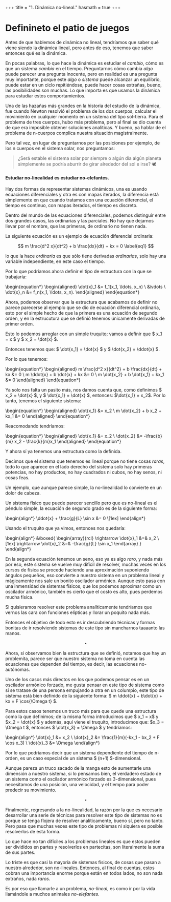 +++
title = "1. Dinámica no-lineal."
hasmath = true
+++

# Definineto el patio de juegos

Antes de que hablemos de dinámica no lineal, tendríamos que saber qué viene siendo la dinámica lineal, pero antes de eso, tenemos que saber entonces qué es la dinámica. 

En pocas palabras, lo que hace la dinámica es estudiar el _cambio_, cómo es que un sistema _cambia_ en el tiempo. Preguntarnos cómo cambia _algo_ puede parecer una pregunta inocente, pero en realidad es una pregunta muy importante, porque este _algo_ o _sistema_ puede alcanzar un equilibrio, puede estar en un ciclo repitiéndose, puede hacer cosas extrañas, bueno, las posibilidades son muchas. Lo que importa es que usamos la dinámica para estudiar estos comportamientos. 

Una de las hazañas más grandes en la historia del estudio de la dinámica, fue cuando Newton resolvió el problema de los dos cuerpos, calcular el movimiento en cualquier momento en un sistema del tipo sol-tierra. Para el problema de tres cuerpos, hubo más problema, pero al final se dio cuenta de que era imposible obtener soluciones analíticas. Y bueno, ya hablar de el problema de n-cuerpos complica nuestra situación magistralmente. 

Pero tal vez, en lugar de preguntarnos por las posiciones por ejemplo, de los n cuerpos en el sistema solar, nos preguntamos:


> ¿Será estable el sistema solar por siempre o algún día algún planeta simplemente se podría aburrir de girar alrededor del sol e irse? 🕊️


#### Estudiar no-linealidad es estudiar no-elefantes.

Hay dos formas de representar sistemas dinámicos, una es usando ecuaciones diferenciales y otra es con mapas iterados, la diferencia está simplemente en que cuando tratamos con una ecuación diferencial, el tiempo es continuo, con mapas iterados, el tiempo es discreto. 

Dentro del mundo de las ecuaciones diferenciales, podemos distinguir entre dos grandes casos, las ordinarias y las parciales. No hay que dejarnos llevar por el nombre, que las primeras, de ordinario no tienen nada. 

La siguiente ecuación es un ejemplo de ecuación diferencial ordinaria:

$$ m \frac{d^2 x}{dt^2} + b \frac{dx}{dt} + kx = 0 \label{eq1} $$ 

lo que la hace _ordinaria_ es que sólo tiene derivadas _ordinarias_, solo hay una variable independiente, en este caso el tiempo. 

Por lo que podríamos ahora definir el tipo de estructura con la que se trabajaría:




\begin{equation*}
\begin{aligned}
    \dot{x}_1 &= f_1(x_1, \ldots, x_n) \\
    &\vdots \\
    \dot{x}_n &= f_n(x_1, \ldots, x_n).
\end{aligned}
\end{equation*}

Ahora, podemos observar que la estructura que acabamos de definir no parece parecerse al ejemplo que se dio de ecuación diferencial ordinaria, esto por el simple hecho de que la primera es una ecuación de segundo orden, y en la estrucutura que se definió tenemos únicamente derivadas de primer orden.


Esto lo podemos arreglar con un simple truquito; vamos a definir que $ x_1 = x $ y $ x_2 = \dot{x} $. 

Entonces tenemos que: $ \dot{x_1} = \dot{x} $ y $ \dot{x_2} = \ddot{x} $. 

Por lo que tenemos:

\begin{equation*}
\begin{aligned}
    m \frac{d^2 x}{dt^2} + b \frac{dx}{dt} + kx &= 0 \\
    m \ddot{x} + b \dot{x} + kx &= 0 \\
    m \dot{x_2} + b \dot{x_1} + kx_1 &= 0 
\end{aligned}
\end{equation*}

Ya solo nos falta un pasito más, nos damos cuenta que, como definimos $ x_2 = \dot{x} $, y $ \dot{x_1} = \dot{x} $, entonces: $\dot{x_1} = x_2$. Por lo tanto, tenemos el siguiente sistema:

\begin{equation*}
\begin{aligned}
    \dot{x_1} &= x_2 \\
    m \dot{x_2} + b x_2 + kx_1 &= 0 
\end{aligned}
\end{equation*}

Reacomodando tendríamos:

\begin{equation*}
\begin{aligned}
    \dot{x_1} &= x_2 \\
    \dot{x_2} &= -\frac{b}{m} x_2 - \frac{k}{m}x_1
\end{aligned}
\end{equation*}

Y ahora sí ya tenemos una estructura como la definida. 

Decimos que el sistema que tenemos es lineal porque no tiene cosas _raras_, todo lo que aparece en el lado derecho del sistema solo hay primeras potencias, no hay productos, no hay cuadrados ni cubos, no hay senos, ni cosas feas. 

Un ejemplo, que aunque parece simple, la no-linealidad lo convierte en un dolor de cabeza.

Un sistema físico que puede parecer sencillo pero que es no-lineal es el péndulo simple, la ecuación de segundo grado es de la siguiente forma:

\begin{align*}
\ddot{x} + \frac{g}{L} \sin x &= 0 \\[1ex]
\end{align*}

Usando el truquito que ya vimos, entonces nos quedaría:

\begin{align*}
&\boxed{
\begin{array}{rcl}
\rightarrow \dot{x}_1 &=& x_2 \\[1ex]
\rightarrow \dot{x}_2 &=& -\frac{g}{L} \sin x_1
\end{array}
}
\end{align*}

En la segunda ecuación tenemos un seno, eso ya es algo _raro_, y nada más por eso, este sistema se vuelve muy difícil de resolver, muchas veces en los cursos de física se procede haciendo una aproximación suponiendo ángulos pequeños, eso convierte a nuestro sistema en un problema lineal y mágicamente nos sale un bonito oscilador armónico. Aunque esto pasa con una inmensidad de sistemas físicos, que los podemos aproximar como un oscilador armónico, también es cierto que el costo es alto, pues perdemos mucha física. 

Si quisieramos resolver este problema analíticamente tendríamos que vernos las cara con funciones elípticas y llorar un poquito nada más. 

Entonces el objetivo de todo esto es ir descubriendo técnicas y formas bonitas de ir resolviendo sistemas de este tipo sin mancharnos taaaanto las manos.

$$ \star $$

Ahora, si observamos bien la estructura que se definió, notamos que hay un problemita, parece ser que nuestro sistema no toma en cuenta las ecuaciones que dependen del tiempo, es decir, las ecuaciones no-autónomas. 

Uno de los casos más directos en los que podemos pensar es en un oscilador armónico forzado, me gusta pensar en este tipo de sistema como si se tratase de una persona empujando a otra en un columpio, este tipo de sistema está bien definido de la siguiente forma: $ m \ddot{x} + b\dot{x} + kx = F \cos{\Omega t} $.

Para estos casos tenemos un truco más para que quede una estructura como la que definimos; de la misma forma introducimos que $ x_1 = x$ y $x_2 = \dot{x} $ y además, aquí viene el truquito, introducimos que: $x_3 = \Omega t $, entonces $ \dot{x_3} = \Omega $ y tendríamos:

\begin{align*}
\dot{x}_1 &= x_2 \\
\dot{x}_2 &= \frac{1}{m}(-kx_1 - bx_2 + F \cos x_3) \\
\dot{x}_3 &= \Omega
\end{align*}

Por lo que podríamos decir que un sistema dependiente del tiempo de n-orden, es un caso especial de un sistema $ (n+1) $-dimensional.

Aunque pareza un truco sacado de la manga esto de aumentarle una dimensión a nuestro sistema, si lo pensamos bien, el verdadero estado de un sistema como el oscilador armónico forzado es 3-dimensional, pues necesitamos de una posición, una velocidad, y el tiempo para poder predecir su movimiento. 

$$ \star $$


Finalmente, regresando a la no-linealidad, la razón por la que es necesario desarrollar una serie de técnicas para resolver este tipo de sistemas no es porque se tenga flojera de resolver analíticamente, bueno sí, pero no tanto. Pero pasa que muchas veces este tipo de problemas ni siquiera es posible resolverlos de esta forma. 

Lo que hace no tan difíciles a los problemas lineales es que estos pueden ser divididos en partes y resolverlos en partecitas, son literalmente la suma de sus partes. 

Lo triste es que casi la mayoría de sistemas físicos, de cosas que pasan a nuestro alrededor, son no-lineales. Entonces, al final de cuentas, estos cobran una importancia enorme porque están en todos lados, no son nada extraños, nada _raros_. 

Es por eso que llamarle a un problema, _no-lineal_, es como ir por la vida llamándole a muchos animales _no-elefantes_.